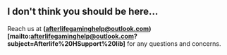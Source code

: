 ## I don't think you should be here... 

Reach us at **(afterlifegaminghelp@outlook.com)[mailto:afterlifegaminghelp@outlook.com?subject=Afterlife%20HSupport%20lib]** for any questions and concerns.
